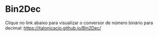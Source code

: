 # Bin2Dec
Clique no link abaixo para visualizar o conversor de número binário para decimal:
https://italonicacio.github.io/Bin2Dec/